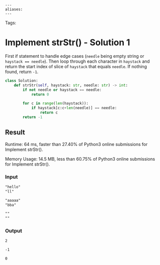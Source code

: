 ```
---
aliases:
---
```

Tags:

# Implement strStr() - Solution 1
First if statement to handle edge cases (`needle` being empty string or `haystack == needle`). Then loop through each character in `haystack` and return the start index of slice of `haystack` that equals `needle`. If nothing found, return `-1`.

```python
class Solution:
    def strStr(self, haystack: str, needle: str) -> int:
        if not needle or haystack == needle:
            return 0
        
        for c in range(len(haystack)):
            if haystack[c:c+len(needle)] == needle:
                return c
        return -1
```

## Result
Runtime: 64 ms, faster than 27.40% of Python3 online submissions for Implement strStr().

Memory Usage: 14.5 MB, less than 60.75% of Python3 online submissions for Implement strStr().

### Input
```md
"hello"  
"ll"  

"aaaaa"  
"bba"  

""  
""
```

### Output
```md
2  

-1  

0
```